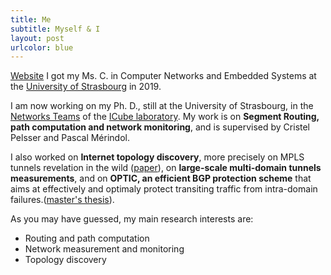 ```yaml
---
title: Me
subtitle: Myself & I
layout: post
urlcolor: blue
---
```

<a href="https://example.com">Website</a>
I got my Ms. C. in Computer Networks and Embedded Systems at the [University of Strasbourg](http://www.unistra.fr/index.php?id=accueil&utm_source=unistra_fr&utm_medium=unistra_fr_homepage) in 2019.  

I am now working on my Ph. D., still at the University of Strasbourg, in the [Networks Teams](http://icube-reseaux.unistra.fr/fr/index.php/Accueil) of the [ICube laboratory](https://icube.unistra.fr/en/). My work is on **Segment Routing, path computation and network monitoring**, and is supervised by Cristel Pelsser and Pascal Mérindol.  


I also worked on **Internet topology discovery**, more precisely on MPLS tunnels revelation in the wild ([paper](https://ieeexplore.ieee.org/document/8784525)), on **large-scale multi-domain tunnels measurements**, and on **OPTIC, an efficient 
BGP protection scheme** that aims at effectively and optimaly protect transiting traffic from intra-domain failures.([master's thesis](http://icube-reseaux.unistra.fr/en/images//7/7e/Optic.pdf)).   


As you may have guessed, my main research interests are:
* Routing and path computation 
* Network measurement and monitoring 
* Topology discovery




